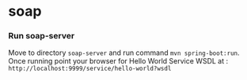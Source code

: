 # soap

### Run soap-server

Move to directory `soap-server` and run command `mvn spring-boot:run`. Once running point your browser for Hello World Service WSDL at : `http://localhost:9999/service/hello-world?wsdl`

